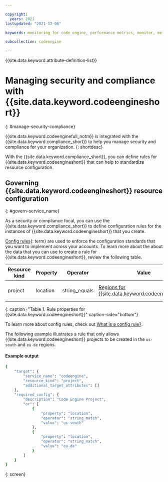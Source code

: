 ```yaml
---

copyright:
  years: 2021
lastupdated: "2021-12-06"

keywords: monitoring for code engine, performance metrics, monitor, metrics, requests, pods, application, attributes, jobrun, panic mode

subcollection: codeengine

---
```


{{site.data.keyword.attribute-definition-list}}

# Managing security and compliance with {{site.data.keyword.codeengineshort}}
{: #manage-security-compliance}

{{site.data.keyword.codeenginefull_notm}} is integrated with the {{site.data.keyword.compliance_short}} to help you manage security and compliance for your organization.
{: shortdesc}


With the {{site.data.keyword.compliance_short}}, you can define rules for {{site.data.keyword.codeengineshort}} that can help to standardize resource configuration.



## Governing {{site.data.keyword.codeengineshort}} resource configuration
{: #govern-service_name}

As a security or compliance focal, you can use the {{site.data.keyword.compliance_short}} to define configuration rules for the instances of {{site.data.keyword.codeengineshort}} that you create.

[Config rules](#x3084914){: term} are used to enforce the configuration standards that you want to implement across your accounts. To learn more about the about the data that you can use to create a rule for {{site.data.keyword.codeengineshort}}, review the following table.

| Resource kind | Property | Operator | Value | Description |
|---------------|----------|---------------|-------|-------------|
| project | location | string_equals  | [Regions for {{site.data.keyword.codeengineshort}}](/docs/codeengine?topic=codeengine-regions) | *Indicates whether the location to the {{site.data.keyword.codeengineshort}} project is allowed. |
{: caption="Table 1. Rule properties for {{site.data.keyword.codeengineshort}}" caption-side="bottom"}

To learn more about config rules, check out [What is a config rule?](/docs/security-compliance?topic=security-compliance-what-is-governance).

The following example illustrates a rule that only allows {{site.data.keyword.codeengineshort}} projects to be created in the `us-south` and `eu-de` regions. 

#### Example output

```sh
{
	"target": {
		"service_name": "codeengine",
		"resource_kind": "project",
		"additional_target_attributes": []
	},
	"required_config": {
		"description": "Code Engine Project",
		"or": [
			{
				"property": "location",
				"operator": "string_match",
				"value": "us-south"
			},
			{
				"property": "location",
				"operator": "string_match",
				"value": "eu-de"
			}
		]
	}
}
```
{: screen}




